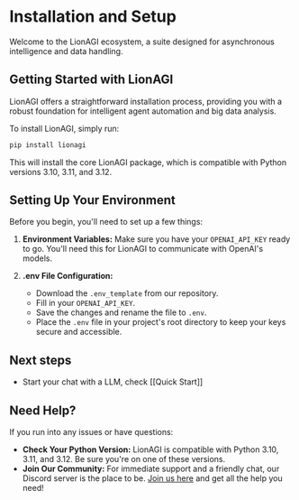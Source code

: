 # Installation and Setup

Welcome to the LionAGI ecosystem, a suite designed for asynchronous intelligence and data handling.

## Getting Started with LionAGI

LionAGI offers a straightforward installation process, providing you with a robust foundation for intelligent agent automation and big data analysis.

To install LionAGI, simply run:

```bash
pip install lionagi
```

This will install the core LionAGI package, which is compatible with Python versions 3.10, 3.11, and 3.12.

## Setting Up Your Environment

Before you begin, you'll need to set up a few things:

1. **Environment Variables:**
   Make sure you have your `OPENAI_API_KEY` ready to go. You'll need this for LionAGI to communicate with OpenAI's models.

2. **.env File Configuration:**
   - Download the `.env_template` from our repository.
   - Fill in your `OPENAI_API_KEY`.
   - Save the changes and rename the file to `.env`.
   - Place the `.env` file in your project's root directory to keep your keys secure and accessible.


## Next steps

- Start your chat with a LLM, check [[Quick Start]]



## Need Help?

If you run into any issues or have questions:
- **Check Your Python Version:** LionAGI is compatible with Python 3.10, 3.11, and 3.12. Be sure you're on one of these versions.
- **Join Our Community:** For immediate support and a friendly chat, our Discord server is the place to be. [Join us here]([https://discord.gg/ACnynvvPjt](https://discord.gg/wP8uegpn)) and get all the help you need!